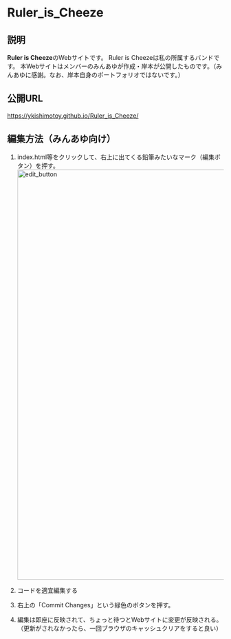 # Ruler_is_Cheeze

## 説明
**Ruler is Cheeze**のWebサイトです。
Ruler is Cheezeは私の所属するバンドです。
本Webサイトはメンバーのみんあゆが作成・岸本が公開したものです。（みんあゆに感謝。なお、岸本自身のポートフォリオではないです。）



## 公開URL
https://ykishimotoy.github.io/Ruler_is_Cheeze/



## 編集方法（みんあゆ向け）
1. index.html等をクリックして、右上に出てくる鉛筆みたいなマーク（編集ボタン）を押す。<img width="953" alt="edit_button" src="https://github.com/ykishimotoy/Ruler_is_Cheeze/assets/59186644/c7567d87-1685-467c-a67d-5a17eab08ce2">

2. コードを適宜編集する
3. 右上の「Commit Changes」という緑色のボタンを押す。
4. 編集は即座に反映されて、ちょっと待つとWebサイトに変更が反映される。（更新がされなかったら、一回ブラウザのキャッシュクリアをすると良い）
